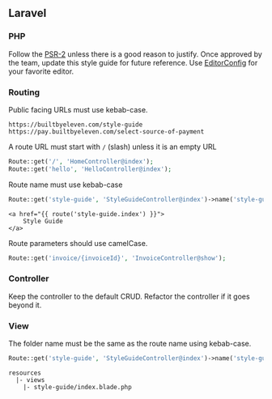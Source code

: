 ## Laravel

### PHP

Follow the [PSR-2](https://www.php-fig.org/psr/psr-2/) unless there is a good reason to justify. Once approved by the team, update this style guide for future reference. Use [EditorConfig](https://editorconfig.org/) for your favorite editor.

### Routing

Public facing URLs must use kebab-case.

```
https://builtbyeleven.com/style-guide
https://pay.builtbyeleven.com/select-source-of-payment
```

A route URL must start with `/` (slash) unless it is an empty URL

```php
Route::get('/', 'HomeController@index');
Route::get('hello', 'HelloController@index');
```

Route name must use kebab-case

```php
Route::get('style-guide', 'StyleGuideController@index')->name('style-guide.index');
```

```blade
<a href="{{ route('style-guide.index') }}">
    Style Guide
</a>
```

Route parameters should use camelCase.

```php
Route::get('invoice/{invoiceId}', 'InvoiceController@show');
```

### Controller

Keep the controller to the default CRUD. Refactor the controller if it goes beyond it.

### View

The folder name must be the same as the route name using kebab-case.

```php
Route::get('style-guide', 'StyleGuideController@index')->name('style-guide.index');
```

```
resources
  |- views
    |- style-guide/index.blade.php
```
